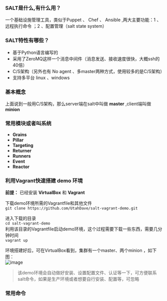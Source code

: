 ### SALT是什么,有什么用？
一个基础设施管理工具，类似于Puppet 、 Chef 、 Ansible ,两大主要功能：1 、远程执行命令 ；2 、配置管理（salt state system）

### SALT特性有哪些？
- 基于Python语言编写的
- 采用了ZeroMQ这样一个消息中间件（消息发送、接收速度很快，大概ssh的40倍）
- C/S架构（另外也有 No agent 、多master两种方式，使用较多的是C/S架构）
- 支持多平台 linux 、windows 

### 基本概念
上面说到一般用C/S架构，那么server端在salt中叫做 **master** ,client端叫做 **minion**


### 常用模块或者叫系统
- **Grains**
- **Pillar**
- **Targeting**
- **Returner**
- **Runners**
- **Event**
- **Reactor**


### 利用Vagrant快速搭建 **demo** 环境

**前提：** 已经安装 **VirtualBox** 和 **Vagrant**

下载demo环境所需的Vagrantfile和其他文件  
 `git clone https://github.com/UtahDave/salt-vagrant-demo.git`  
 
进入下载的目录  
 `cd salt-vagrant-demo`  
利用该目录的Vagrantfile启动demo环境，这个过程需要下载一些东西，需要几分钟时间  
 `vagrant up`  
 
环境搭建好后，可在VirtualBox看到，集群有一个master、两个minion ，如下图：  
![image](https://github.com/qinrui777/salt/images/salt_virtualbox.png)

> 该demo环境会自动做好安装、设置配置文件、认证等一下，可方便联系salt命令，如果是生产环境或者想要自行安装、配置等，可忽略


###  常用命令
